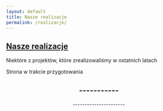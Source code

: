 ```yaml
---
layout: default
title: Nasze realizacje
permalink: /realizacje/
---
```

<div class="top-gradient-overlay"></div>
<section id="header" class="wrapper style2">
	<div id="logo" class="frosted-box default">
	<h1><a href="#">Nasze realizacje</a></h1>
	<p>Niektóre z projektów, które zrealizowaliśmy w ostatnich latach</p>
	</div>
</section>
<section id="main" class="wrapper style1">
	<div class="title">Strona w trakcie przygotowania</div>
		<div class="container">
			<div id="content">
			<article class="box post">
				<header class="style1">
					<h2>-----------</h2>
					<p>----------------------</p>
				</header>
			</article>
		</div>
	</div>
</section>		
